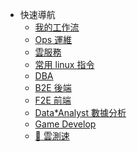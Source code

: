 <!-- _navbar.md https://docsify.js.org/#/custom-navbar -->

* 快速導航
  * [我的工作流](/workflow/README.md)
  * [Ops 運維](/ops/README.md)
  * [雲服務](/ops/cloud/README.md)
  * [常用 linux 指令](/ops/linux/command.md)
  * [DBA](/dba/README.md)
  * [B2E 後端](/b2e/README.md)
  * [F2E 前端](/f2e/README.md)
  * [Data*Analyst 數據分析](/data*analyst/README.md)
  * [Game Develop](/game/README.md)
  * [:link: 雲測速](http://cloudping.bastionhost.org/aliyun/)
